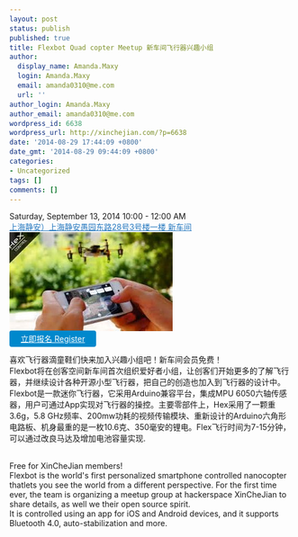 ```yaml
---
layout: post
status: publish
published: true
title: Flexbot Quad copter Meetup 新车间飞行器兴趣小组
author:
  display_name: Amanda.Maxy
  login: Amanda.Maxy
  email: amanda0310@me.com
  url: ''
author_login: Amanda.Maxy
author_email: amanda0310@me.com
wordpress_id: 6638
wordpress_url: http://xinchejian.com/?p=6638
date: '2014-08-29 17:44:09 +0800'
date_gmt: '2014-08-29 09:44:09 +0800'
categories:
- Uncategorized
tags: []
comments: []
---
```

<p>Saturday, September 13, 2014 10:00 - 12:00 AM<br />
<a style="color: #2578bf;" href="http://xinchejian.huodongxing.com/event/map/5244063275800" target="_blank">上海静安）上海静安愚园东路28号3号楼一楼 新车间</a><br />
<a href="/uploads/2014/08/th.jpg"><img src="/uploads/2014/08/th-290x176.jpg" alt="th" width="290" height="176" class="aligncenter size-thumbnail wp-image-6639" /></a><br />
<a style="background-color:#0088CC;color:white;border-radius:4px;cursor:pointer;font-size:14px;padding:6px 20px;" href="http://www.huodongxing.com/go/flex" target="_blank" title="立即报名">立即报名 Register</a><br />
<!--:zh--><br />
喜欢飞行器滴童鞋们快来加入兴趣小组吧！新车间会员免费！<br />
Flexbot将在创客空间新车间首次组织爱好者小组，让创客们开始更多的了解飞行器，并继续设计各种开源小型飞行器，把自己的创造也加入到飞行器的设计中。<br />
Flexbot是一款迷你飞行器，它采用Arduino兼容平台，集成MPU 6050六轴传感器，用户可通过App实现对飞行器的操控。主要零部件上，Hex采用了一颗重3.6g，5.8 GHz频率、200mw功耗的视频传输模块、重新设计的Arduino六角形电路板、机身最重的是一枚10.6克、350毫安的锂电。Flex飞行时间为7-15分钟，可以通过改良马达及增加电池容量实现.<br />
<!--:--></p>
<p><!--:en--><br />
Free for XinCheJian members!<br />
Flexbot is the world's first personalized smartphone controlled nanocopter thatlets you see the world from a different perspective. For the first time ever, the team is organizing a meetup group at hackerspace XinCheJian to share details, as well we their open source spirit.<br />
It is controlled using an app for iOS and Android devices, and it supports Bluetooth 4.0, auto-stabilization and more.<br />
<!--:--></p>
